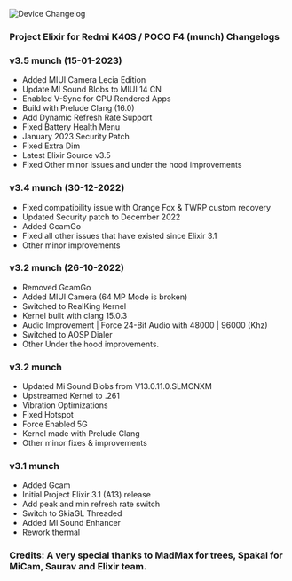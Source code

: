 ![Device Changelog](https://i.imgur.com/C0Wcdr5.png)

### Project Elixir for Redmi K40S / POCO F4 (munch) Changelogs

### v3.5 munch (15-01-2023)

- Added MIUI Camera Lecia Edition 
- Update MI Sound Blobs to MIUI 14 CN
- Enabled V-Sync for CPU Rendered Apps 
- Build with Prelude Clang (16.0)
- Add Dynamic Refresh Rate Support
- Fixed Battery Health Menu
- January 2023 Security Patch
- Fixed Extra Dim
- Latest Elixir Source v3.5
- Fixed Other minor issues and under the hood improvements

### v3.4 munch (30-12-2022)

- Fixed compatibility issue with Orange Fox & TWRP custom recovery
- Updated Security patch to December 2022
- Added GcamGo
- Fixed all other issues that have existed since Elixir 3.1
- Other minor improvements

### v3.2 munch (26-10-2022)

- Removed GcamGo
- Added MIUI Camera (64 MP Mode is broken)
- Switched to RealKing Kernel
- Kernel built with clang 15.0.3 
- Audio Improvement | Force 24-Bit Audio with 48000 | 96000 (Khz)
- Switched to AOSP Dialer 
- Other Under the hood improvements.

### v3.2 munch

- Updated Mi Sound Blobs from V13.0.11.0.SLMCNXM
- Upstreamed Kernel to .261 
- Vibration Optimizations 
- Fixed Hotspot
- Force Enabled 5G
- Kernel made with Prelude Clang
- Other minor fixes & improvements

### v3.1 munch

- Added Gcam
- Initial Project Elixir 3.1 (A13) release
- Add peak and min refresh rate switch
- Switch to SkiaGL Threaded
- Added MI Sound Enhancer
- Rework thermal

### Credits: A very special thanks to MadMax for trees, Spakal for MiCam, Saurav and Elixir team.